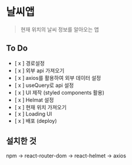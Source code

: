 # 날씨앱

> 현재 위치의 날씨 정보를 알아오는 앱

## To Do

- [ x ] 경로설정
- [ x ] 외부 api 가져오기
- [ x ] axios를 활용하여 외부 데이터 설정
- [ x ] useQuery로 api 설정
- [ x ] UI 제작 (styled components 활용)
- [ x ] Helmat 설정
- [ x ] 현재 위치 가져오기
- [ x ] Loading UI
- [ x ] 배포 (deploy)

## 설치한 것

npm -> react-router-dom -> react-helmet -> axios
